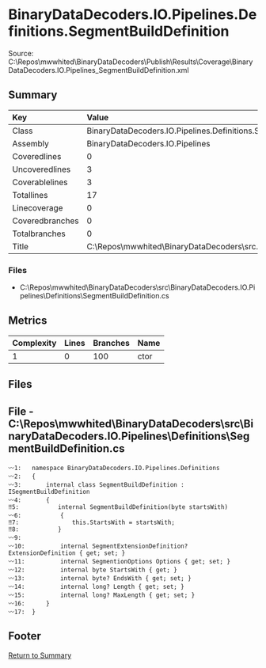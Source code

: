 ﻿
# BinaryDataDecoders.IO.Pipelines.Definitions.SegmentBuildDefinition
Source: C:\Repos\mwwhited\BinaryDataDecoders\Publish\Results\Coverage\BinaryDataDecoders.IO.Pipelines_SegmentBuildDefinition.xml

## Summary

| Key                  | Value                                                            |
| :------------------- | :--------------------------------------------------------------- |
| Class                | BinaryDataDecoders.IO.Pipelines.Definitions.SegmentBuildDefi | 
| Assembly             | BinaryDataDecoders.IO.Pipelines                              | 
| Coveredlines         | 0                                                            | 
| Uncoveredlines       | 3                                                            | 
| Coverablelines       | 3                                                            | 
| Totallines           | 17                                                           | 
| Linecoverage         | 0                                                            | 
| Coveredbranches      | 0                                                            | 
| Totalbranches        | 0                                                            | 
| Title                | C:\Repos\mwwhited\BinaryDataDecoders\src\..\src\BinaryDataDe | 

### Files
 * C:\Repos\mwwhited\BinaryDataDecoders\src\BinaryDataDecoders.IO.Pipelines\Definitions\SegmentBuildDefinition.cs

## Metrics

| Complexity | Lines | Branches | Name                                          |
| :--------- | :---- | :------- | :-------------------------------------------- |
| 1          | 0     | 100      | ctor | 
## Files

## File - C:\Repos\mwwhited\BinaryDataDecoders\src\BinaryDataDecoders.IO.Pipelines\Definitions\SegmentBuildDefinition.cs

```CSharp
〰1:   namespace BinaryDataDecoders.IO.Pipelines.Definitions
〰2:   {
〰3:       internal class SegmentBuildDefinition : ISegmentBuildDefinition
〰4:       {
‼5:           internal SegmentBuildDefinition(byte startsWith)
〰6:           {
‼7:               this.StartsWith = startsWith;
‼8:           }
〰9:   
〰10:          internal SegmentExtensionDefinition? ExtensionDefinition { get; set; }
〰11:          internal SegmentionOptions Options { get; set; }
〰12:          internal byte StartsWith { get; }
〰13:          internal byte? EndsWith { get; set; }
〰14:          internal long? Length { get; set; }
〰15:          internal long? MaxLength { get; set; }
〰16:      }
〰17:  }

```
## Footer 
[Return to Summary](Summary.md)

